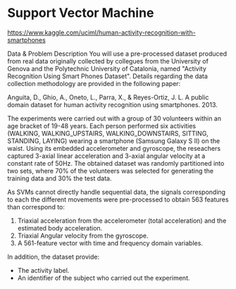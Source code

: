# Support Vector Machine
https://www.kaggle.com/uciml/human-activity-recognition-with-smartphones

Data & Problem Description
You will use a pre-processed dataset produced from real data originally collected by collegues from the University of Genova and the Polytechnic University of Catalonia, named "Activity Recognition Using Smart Phones Dataset". Details regarding the data collection methodology are provided in the following paper:

Anguita, D., Ghio, A., Oneto, L., Parra, X., & Reyes-Ortiz, J. L. A public domain dataset for human activity recognition using smartphones. 2013.

The experiments were carried out with a group of 30 volunteers within an age bracket of 19-48 years. Each person performed six activities (WALKING, WALKING_UPSTAIRS, WALKING_DOWNSTAIRS, SITTING, STANDING, LAYING) wearing a smartphone (Samsung Galaxy S II) on the waist. Using its embedded accelerometer and gyroscope, the reseachers captured 3-axial linear acceleration and 3-axial angular velocity at a constant rate of 50Hz. The obtained dataset was randomly partitioned into two sets, where 70% of the volunteers was selected for generating the training data and 30% the test data.

As SVMs cannot directly handle sequential data, the signals corresponding to each the different movements were pre-processed to obtain 563 features than correspond to:

1. Triaxial acceleration from the accelerometer (total acceleration) and the estimated body acceleration.
2. Triaxial Angular velocity from the gyroscope.
3. A 561-feature vector with time and frequency domain variables.

In addition, the dataset provide:
- The activity label.
- An identifier of the subject who carried out the experiment.
